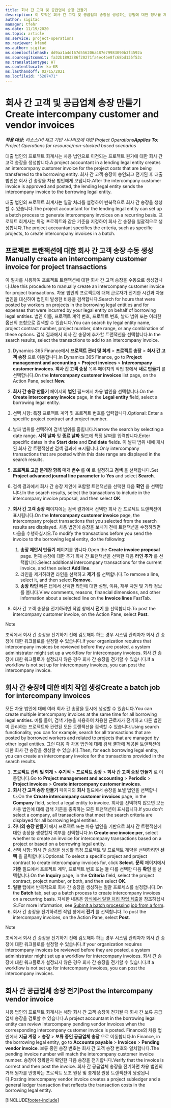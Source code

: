 ```yaml
---
title: 회사 간 고객 및 공급업체 송장 만들기
description: 이 토픽은 회사 간 고객 및 공급업체 송장을 생성하는 방법에 대한 정보를 제공합니다.
author: sigitac
manager: tfehr
ms.date: 11/19/2020
ms.topic: article
ms.service: project-operations
ms.reviewer: kfend
ms.author: sigitac
ms.openlocfilehash: dd9aa1a4d167d556206a487e79983090b3f4592a
ms.sourcegitcommit: fa32b1893286f20271fa4ec4be8fc68bd135f53c
ms.translationtype: HT
ms.contentlocale: ko-KR
ms.lasthandoff: 02/15/2021
ms.locfileid: "5287471"
---
```

# <a name="create-intercompany-customer-and-vendor-invoices"></a><span data-ttu-id="0dda3-103">회사 간 고객 및 공급업체 송장 만들기</span><span class="sxs-lookup"><span data-stu-id="0dda3-103">Create intercompany customer and vendor invoices</span></span>

<span data-ttu-id="0dda3-104">_**적용 대상:** 리소스/비 재고 기반 시나리오에 대한 Project Operations_</span><span class="sxs-lookup"><span data-stu-id="0dda3-104">_**Applies To:** Project Operations for resource/non-stocked based scenarios_</span></span>

<span data-ttu-id="0dda3-105">대출 법인의 프로젝트 회계사는 차용 법인으로 이전되는 프로젝트 원가에 대한 회사 간 고객 송장을 생성합니다.</span><span class="sxs-lookup"><span data-stu-id="0dda3-105">A project accountant in a lending legal entity creates an intercompany customer invoice for the project costs that are being transferred to the borrowing entity.</span></span> <span data-ttu-id="0dda3-106">회사 간 고객 송장이 승인되고 전기된 후 대출 법인은 회사 간 송장을 차용 법인에게 보냅니다.</span><span class="sxs-lookup"><span data-stu-id="0dda3-106">After the intercompany customer invoice is approved and posted, the lending legal entity sends the intercompany invoice to the borrowing legal entity.</span></span>

<span data-ttu-id="0dda3-107">대출 법인의 프로젝트 회계사는 일괄 처리를 설정하여 반복적으로 회사 간 송장을 생성할 수 있습니다.</span><span class="sxs-lookup"><span data-stu-id="0dda3-107">The project accountant for the lending legal entity can set up a batch process to generate intercompany invoices on a recurring basis.</span></span> <span data-ttu-id="0dda3-108">프로젝트 회계사는 특정 프로젝트와 같은 기준을 지정하여 회사 간 송장을 일괄적으로 생성합니다.</span><span class="sxs-lookup"><span data-stu-id="0dda3-108">The project accountant specifies the criteria, such as specific projects, to create intercompany invoices in a batch.</span></span>

## <a name="manually-create-an-intercompany-customer-invoice-for-project-transactions"></a><span data-ttu-id="0dda3-109">프로젝트 트랜잭션에 대한 회사 간 고객 송장 수동 생성</span><span class="sxs-lookup"><span data-stu-id="0dda3-109">Manually create an intercompany customer invoice for project transactions</span></span> 

<span data-ttu-id="0dda3-110">이 절차를 사용하여 프로젝트 트랜잭션에 대한 회사 간 고객 송장을 수동으로 생성합니다.</span><span class="sxs-lookup"><span data-stu-id="0dda3-110">Use this procedure to manually create an intercompany customer invoice for project transactions.</span></span> <span data-ttu-id="0dda3-111">차용 법인의 프로젝트에 대해 근로자가 전기한 시간과 차용 법인을 대신하여 법인이 발생한 비용을 검색합니다.</span><span class="sxs-lookup"><span data-stu-id="0dda3-111">Search for hours that were posted by workers on projects in the borrowing legal entities and for expenses that were incurred by your legal entity on behalf of borrowing legal entities.</span></span> <span data-ttu-id="0dda3-112">법인 이름, 프로젝트 계약 번호, 프로젝트 번호, 날짜 범위 또는 이러한 옵션의 조합으로 검색할 수 있습니다.</span><span class="sxs-lookup"><span data-stu-id="0dda3-112">You can search by legal entity name, project contract number, project number, date range, or any combination of these options.</span></span> <span data-ttu-id="0dda3-113">검색 결과에서 회사 간 송장에 추가할 트랜잭션을 선택합니다.</span><span class="sxs-lookup"><span data-stu-id="0dda3-113">In the search results, select the transactions to add to an intercompany invoice.</span></span>

1. <span data-ttu-id="0dda3-114">Dynamics 365 Finance에서 **프로젝트 관리 및 회계** > **프로젝트 송장** > **회사 간 고객 송장** 으로 이동합니다.</span><span class="sxs-lookup"><span data-stu-id="0dda3-114">In Dynamics 365 Finance, go to **Project management and accounting** > **Project invoices** > **Intercompany customer invoices**.</span></span> <span data-ttu-id="0dda3-115">**회사 간 고객 송장** 목록 페이지의 작업 창에서 **새로 만들기** 를 선택합니다.</span><span class="sxs-lookup"><span data-stu-id="0dda3-115">On the **Intercompany customer invoices**  list page, on the Action Pane, select **New.**</span></span>
2. <span data-ttu-id="0dda3-116">**회사 간 송장 만들기** 페이지의 **법인** 필드에서 차용 법인을 선택합니다.</span><span class="sxs-lookup"><span data-stu-id="0dda3-116">On the **Create intercompany invoice** page, in the **Legal entity** field, select a borrowing legal entity.</span></span>
3. <span data-ttu-id="0dda3-117">선택 사항: 특정 프로젝트 계약 및 프로젝트 번호를 입력합니다.</span><span class="sxs-lookup"><span data-stu-id="0dda3-117">Optional: Enter a specific project contract and project number.</span></span>
4. <span data-ttu-id="0dda3-118">날짜 범위를 선택하여 검색 범위를 좁힙니다.</span><span class="sxs-lookup"><span data-stu-id="0dda3-118">Narrow the search by selecting a date range.</span></span> <span data-ttu-id="0dda3-119">**시작 날짜** 및 **종료 날짜** 필드에 특정 날짜를 입력합니다.</span><span class="sxs-lookup"><span data-stu-id="0dda3-119">Enter specific dates in the **Start date** and **End date** fields.</span></span> <span data-ttu-id="0dda3-120">이 날짜 범위 내에 게시된 회사 간 트랜잭션만 검색 결과에 표시됩니다.</span><span class="sxs-lookup"><span data-stu-id="0dda3-120">Only intercompany transactions that are posted within this date range are displayed in the search results.</span></span>
5. <span data-ttu-id="0dda3-121">**프로젝트 고급 분개장 항목 매개 변수** 를 **예** 로 설정하고 **검색** 을 선택합니다.</span><span class="sxs-lookup"><span data-stu-id="0dda3-121">Set **Project advanced journal line parameter** to **Yes** and select **Search**.</span></span>
6. <span data-ttu-id="0dda3-122">검색 결과에서 회사 간 송장 제안에 포함할 트랜잭션을 선택한 다음 **확인** 을 선택합니다.</span><span class="sxs-lookup"><span data-stu-id="0dda3-122">In the search results, select the transactions to include in the intercompany invoice proposal, and then select **OK**.</span></span>
7. <span data-ttu-id="0dda3-123">**회사 간 고객 송장** 페이지에는 검색 결과에서 선택한 회사 간 프로젝트 트랜잭션이 표시됩니다.</span><span class="sxs-lookup"><span data-stu-id="0dda3-123">On the **Intercompany customer invoice** page, the intercompany project transactions that you selected from the search results are displayed.</span></span> <span data-ttu-id="0dda3-124">차용 법인에 송장을 보내기 전에 트랜잭션을 수정하려면 다음을 수행하십시오.</span><span class="sxs-lookup"><span data-stu-id="0dda3-124">To modify the transactions before you send the invoice to the borrowing legal entity, do the following:</span></span>
  
    1. <span data-ttu-id="0dda3-125">**송장 제안서 만들기** 페이지를 엽니다.</span><span class="sxs-lookup"><span data-stu-id="0dda3-125">Open the **Create invoice proposal** page.</span></span> <span data-ttu-id="0dda3-126">현재 송장에 대한 추가 회사 간 트랜잭션을 선택한 다음 **라인 추가** 를 선택합니다.</span><span class="sxs-lookup"><span data-stu-id="0dda3-126">Select additional intercompany transactions for the current invoice, and then select **Add line**.</span></span>
    2. <span data-ttu-id="0dda3-127">라인을 제거하려면 라인을 선택하고 **제거** 를 선택합니다.</span><span class="sxs-lookup"><span data-stu-id="0dda3-127">To remove a line, select it, and then select **Remove**.</span></span>
    3. <span data-ttu-id="0dda3-128">**송장 라인** 빠른 탭에서 선택한 라인에 대한 설명, 이유, 재무 차원 및 기타 정보를 봅니다.</span><span class="sxs-lookup"><span data-stu-id="0dda3-128">View comments, reasons, financial dimensions, and other information about a selected line on the  **Invoice lines**  FastTab.</span></span>
    
8. <span data-ttu-id="0dda3-129">회사 간 고객 송장을 전기하려면 작업 창에서 **전기** 를 선택합니다.</span><span class="sxs-lookup"><span data-stu-id="0dda3-129">To post the intercompany customer invoice, on the Action Pane, select **Post**.</span></span>

> [!NOTE]
> <span data-ttu-id="0dda3-130">조직에서 회사 간 송장을 전기하기 전에 검토해야 하는 경우 시스템 관리자가 회사 간 송장에 대한 워크플로를 설정할 수 있습니다.</span><span class="sxs-lookup"><span data-stu-id="0dda3-130">If your organization requires that intercompany invoices be reviewed before they are posted, a system administrator might set up a workflow for intercompany invoices.</span></span> <span data-ttu-id="0dda3-131">회사 간 송장에 대한 워크플로가 설정되지 않은 경우 회사 간 송장을 전기할 수 있습니다.</span><span class="sxs-lookup"><span data-stu-id="0dda3-131">If a workflow is not set up for intercompany invoices, you can post the intercompany invoice.</span></span>

## <a name="create-a-batch-job-for-intercompany-invoices"></a><span data-ttu-id="0dda3-132">회사 간 송장에 대한 배치 작업 생성</span><span class="sxs-lookup"><span data-stu-id="0dda3-132">Create a batch job for intercompany invoices</span></span>

<span data-ttu-id="0dda3-133">모든 차용 법인에 대해 여러 회사 간 송장을 동시에 생성할 수 있습니다.</span><span class="sxs-lookup"><span data-stu-id="0dda3-133">You can create multiple intercompany invoices at the same time for all borrowing legal entities.</span></span> <span data-ttu-id="0dda3-134">예를 들어, 검색 기능을 사용하여 차용한 근로자가 전기하고 다른 법인이 관리하는 프로젝트와 관련된 모든 트랜잭션을 검색할 수 있습니다.</span><span class="sxs-lookup"><span data-stu-id="0dda3-134">Using search functionality, you can for example, search for all transactions that are posted by borrowed workers and related to projects that are managed by other legal entities.</span></span> <span data-ttu-id="0dda3-135">그런 다음 각 차용 법인에 대해 검색 결과에 제공된 트랜잭션에 대한 회사 간 송장을 생성할 수 있습니다.</span><span class="sxs-lookup"><span data-stu-id="0dda3-135">Then, for each borrowing legal entity, you can create an intercompany invoice for the transactions provided in the search results.</span></span>

1. <span data-ttu-id="0dda3-136">**프로젝트 관리 및 회계** > **주기적** > **프로젝트 송장** > **회사 간 고객 송장 만들기** 로 이동합니다.</span><span class="sxs-lookup"><span data-stu-id="0dda3-136">Go to **Project management and accounting** > **Periodic** > **Project invoices** > **Create intercompany customer invoices**.</span></span>
2. <span data-ttu-id="0dda3-137">**회사 간 고객 송장 만들기** 페이지의 **회사** 필드에서 송장을 보낼 법인을 선택합니다.</span><span class="sxs-lookup"><span data-stu-id="0dda3-137">On the **Create intercompany customer invoices** page, in the **Company**  field, select a legal entity to invoice.</span></span> <span data-ttu-id="0dda3-138">회사를 선택하지 않으면 모든 차용 법인에 대해 검색 기준을 충족하는 모든 트랜잭션이 표시됩니다.</span><span class="sxs-lookup"><span data-stu-id="0dda3-138">If you don't select a company, all transactions that meet the search criteria are displayed for all borrowing legal entities.</span></span>
3. <span data-ttu-id="0dda3-139">**하나의 송장 만들기** 에서 프로젝트 또는 차용 법인을 기반으로 회사 간 트랜잭션에 대한 송장을 생성할지 여부를 선택합니다.</span><span class="sxs-lookup"><span data-stu-id="0dda3-139">In **Create one invoice per**, select whether to create an invoice for intercompany transactions based on a project or based on a borrowing legal entity.</span></span>
4. <span data-ttu-id="0dda3-140">선택 사항: 회사 간 송장을 생성할 특정 프로젝트 및 프로젝트 계약을 선택하려면 **선택** 을 클릭합니다.</span><span class="sxs-lookup"><span data-stu-id="0dda3-140">Optional: To select a specific project and project contract to create intercompany invoices for, click **Select**.</span></span> <span data-ttu-id="0dda3-141">**문의** 페이지에서 **기준** 필드에서 프로젝트 계약, 프로젝트 번호 또는 둘 다를 선택한 다음 **확인** 을 선택합니다.</span><span class="sxs-lookup"><span data-stu-id="0dda3-141">On the **Inquiry** page, in the **Criteria** field, select the project contract, project number, or both, and then select **OK**.</span></span>
5. <span data-ttu-id="0dda3-142">**일괄** 탭에서 반복적으로 회사 간 송장을 생성하는 일괄 프로세스를 설정합니다.</span><span class="sxs-lookup"><span data-stu-id="0dda3-142">On the **Batch** tab, set up a batch process to create intercompany invoices on a recurring basis.</span></span> <span data-ttu-id="0dda3-143">자세한 내용은 [양식에서 일괄 처리 작업 제출](https://docs.microsoft.com/dynamicsax-2012/appuser-itpro/submit-a-batch-processing-job-from-a-form)을 참조하십시오.</span><span class="sxs-lookup"><span data-stu-id="0dda3-143">For more information, see [Submit a batch processing job from a form](https://docs.microsoft.com/dynamicsax-2012/appuser-itpro/submit-a-batch-processing-job-from-a-form).</span></span>
6. <span data-ttu-id="0dda3-144">회사 간 송장을 전기하려면 작업 창에서 **전기** 를 선택합니다.</span><span class="sxs-lookup"><span data-stu-id="0dda3-144">To post the intercompany invoices, on the Action Pane, select **Post**.</span></span>

> [!NOTE]
> <span data-ttu-id="0dda3-145">조직에서 회사 간 송장을 전기하기 전에 검토해야 하는 경우 시스템 관리자가 회사 간 송장에 대한 워크플로를 설정할 수 있습니다.</span><span class="sxs-lookup"><span data-stu-id="0dda3-145">If your organization requires intercompany invoices be reviewed before they are posted, a system administrator might set up a workflow for intercompany invoices.</span></span> <span data-ttu-id="0dda3-146">회사 간 송장에 대한 워크플로가 설정되지 않은 경우 회사 간 송장을 전기할 수 있습니다.</span><span class="sxs-lookup"><span data-stu-id="0dda3-146">If a workflow is not set up for intercompany invoices, you can post the intercompany invoices.</span></span>

## <a name="post-the-intercompany-vendor-invoice"></a><span data-ttu-id="0dda3-147">회사 간 공급업체 송장 전기</span><span class="sxs-lookup"><span data-stu-id="0dda3-147">Post the intercompany vendor invoice</span></span>

<span data-ttu-id="0dda3-148">차용 법인의 프로젝트 회계사는 해당 회사 간 고객 송장이 전기될 때 회사 간 보류 공급업체 송장을 검토할 수 있습니다.</span><span class="sxs-lookup"><span data-stu-id="0dda3-148">A project accountant in the borrowing legal entity can review intercompany pending vendor invoices when the corresponding intercompany customer invoice is posted.</span></span> <span data-ttu-id="0dda3-149">Finance의 차용 법인에서 **지급 계정** > **송장** > **보류 중인 공급업체 송장** 으로 이동합니다.</span><span class="sxs-lookup"><span data-stu-id="0dda3-149">In Finance, in the borrowing legal entity, go to **Accounts payable** > **Invoices** > **Pending vendor invoice**.</span></span> <span data-ttu-id="0dda3-150">보류 중인 송장 번호는 회사 간 고객 송장 번호와 일치합니다.</span><span class="sxs-lookup"><span data-stu-id="0dda3-150">The pending invoice number will match the intercompany customer invoice number.</span></span> <span data-ttu-id="0dda3-151">송장이 정확한지 확인한 다음 송장을 전기합니다.</span><span class="sxs-lookup"><span data-stu-id="0dda3-151">Verify that the invoice is correct and then post the invoice.</span></span> <span data-ttu-id="0dda3-152">회사 간 공급업체 송장을 전기하면 차용 법인의 거래 원가를 반영하는 프로젝트 보조 원장 및 총계정 원장 트랜잭션이 생성됩니다.</span><span class="sxs-lookup"><span data-stu-id="0dda3-152">Posting intercompany vendor invoice creates a project subledger and a general ledger transaction that reflects the transaction costs in the borrowing legal entity.</span></span>


[!INCLUDE[footer-include](../includes/footer-banner.md)]